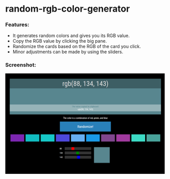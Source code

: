# random-rgb-color-generator
### Features:
- It generates random colors and gives you its RGB value.
- Copy the RGB value by clicking the big pane.
- Randomize the cards based on the RGB of the card you click.
- Minor adjustments can be made by using the sliders.
 
### Screenshot:
![alt text](images/screenshot.png)
